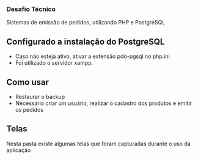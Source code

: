 ### Desafio Técnico ###
Sistemas de emissão de pedidos, utilizando PHP e PostgreSQL


## Configurado a instalação do PostgreSQL
- Caso não esteja ativo, ativar a extensão pdo-pgsql no php.ini
- Foi utilizado o servidor xampp.

## Como usar
- Restaurar o backup
- Necessário criar um usuário, realizar o cadastro dos produtos e emitir os pedidos

## Telas
Nesta pasta existe algumas telas que foram capturadas durante o uso da aplicação
